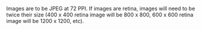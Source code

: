 Images are to be JPEG at 72 PPI. If images are retina, images will need to be twice their size (400 x 400 retina image will be 800 x 800, 600 x 600 retina image will be 1200 x 1200, etc).